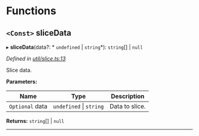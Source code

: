 

# Functions

<a id="slicedata"></a>

## `<Const>` sliceData

▸ **sliceData**(data?: * `undefined` &#124; `string`*):  `string`[] &#124; `null`

*Defined in [util/slice.ts:13](https://github.com/paritytech/js-libs/blob/5475020/packages/abi/src/util/slice.ts#L13)*

Slice data.

**Parameters:**

| Name | Type | Description |
| ------ | ------ | ------ |
| `Optional` data |  `undefined` &#124; `string`|  Data to slice. |

**Returns:**  `string`[] &#124; `null`

___

